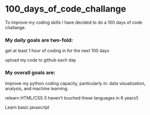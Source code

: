 # 100_days_of_code_challange

To improve my coding skills I have decided to do a 100 days of code challange. 

### My daily goals are two-fold:

get at least 1 hour of coding in for the next 100 days

upload my code to github each day

### My overall goals are:

Improve my python coding capacity, particularly in: data visualization, analysis, and machine learning.

relearn HTML/CSS (I haven't touched these languages in 6 years!)

Learn basic javascript
